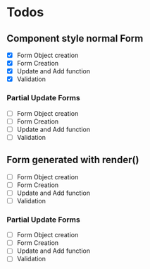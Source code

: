 # Todos

## Component style normal Form
  - [x] Form Object creation
  - [x] Form Creation 
  - [x] Update and Add function 
  - [x] Validation

### Partial Update Forms
  - [ ] Form Object creation 
  - [ ] Form Creation 
  - [ ] Update and Add function 
  - [ ] Validation

## Form generated with render()

  - [ ] Form Object creation
  - [ ] Form Creation 
  - [ ] Update and Add function 
  - [ ] Validation

### Partial Update Forms
  - [ ] Form Object creation 
  - [ ] Form Creation 
  - [ ] Update and Add function 
  - [ ] Validation
